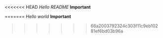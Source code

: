 <<<<<<< HEAD
*Hello README*
**Important**

=======
*Hello world*
**Important**
>>>>>>> 66a2003792324c303f11c9eb10281ef6bd03b96a
